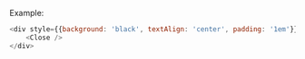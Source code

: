 Example:
```js
<div style={{background: 'black', textAlign: 'center', padding: '1em'}}>
    <Close />
</div>
```